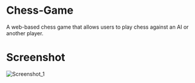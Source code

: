# Chess-Game
A web-based chess game that allows users to play chess against an AI or another player.
# Screenshot
![Screenshot_1](https://github.com/Bxugur/Chess-Game/assets/103511917/c627b2bd-3001-4cfa-9186-d77acb3c0221)
